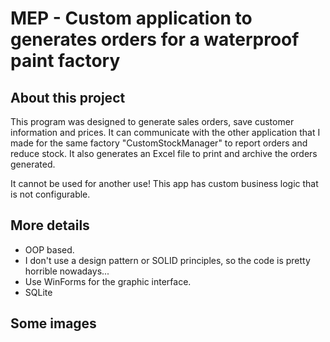 # MEP - Custom application to generates orders for a waterproof paint factory

## About this project
This program was designed to generate sales orders, save customer information and prices.
It can communicate with the other application that I made for the same factory "CustomStockManager" to report orders and reduce stock.
It also generates an Excel file to print and archive the orders generated.

It cannot be used for another use! This app has custom business logic that is not configurable.

## More details
- OOP based. 
- I don't use a design pattern or SOLID principles, so the code is pretty horrible nowadays...
- Use WinForms for the graphic interface.
- SQLite

## Some images



